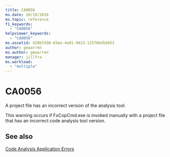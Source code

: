 ```yaml
---
title: CA0056
ms.date: 10/19/2016
ms.topic: reference
f1_keywords:
  - "CA0056"
helpviewer_keywords:
  - "CA0056"
ms.assetid: 428bfd38-d3ee-4e01-9423-115766d5d453
author: gewarren
ms.author: gewarren
manager: jillfra
ms.workload:
  - "multiple"
---
```

# CA0056
A project file has an incorrect version of the analysis tool.

 This warning occurs if FxCopCmd.exe is invoked manually with a project file that has an incorrect code analysis tool version.

## See also
 [Code Analysis Application Errors](../code-quality/code-analysis-application-errors.md)
